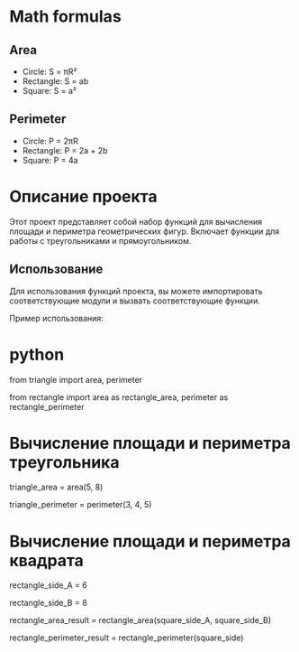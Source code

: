 # Math formulas
## Area
- Circle: S = πR²
- Rectangle: S = ab
- Square: S = a²

## Perimeter
- Circle: P = 2πR
- Rectangle: P = 2a + 2b
- Square: P = 4a
  
# Описание проекта

Этот проект представляет собой набор функций для вычисления площади и периметра геометрических фигур. Включает функции для работы с треугольниками и прямоугольником.

## Использование

Для использования функций проекта, вы можете импортировать соответствующие модули и вызвать соответствующие функции.

Пример использования:

# python
from triangle import area, perimeter

from rectangle import area as rectangle_area, perimeter as rectangle_perimeter

# Вычисление площади и периметра треугольника
triangle_area = area(5, 8)

triangle_perimeter = perimeter(3, 4, 5)

# Вычисление площади и периметра квадрата
rectangle_side_A = 6

rectangle_side_B = 8

rectangle_area_result = rectangle_area(square_side_A, square_side_B)

rectangle_perimeter_result = rectangle_perimeter(square_side)
